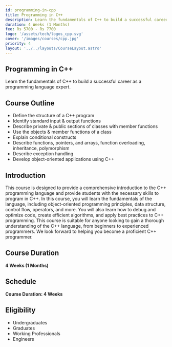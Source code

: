 ```yaml
---
id: programming-in-cpp
title: Programming in C++
description: Learn the fundamentals of C++ to build a successful career as a programming language expert
duration: 4 Weeks (1 Months)
fee: Rs 5700 - Rs 7700
logo: '/assets/tech/logos_cpp.svg'
cover: '/images/courses/cpp.jpg'
priority: 4
layout: '../../layouts/CourseLayout.astro'
---
```


## Programming in C++

Learn the fundamentals of C++ to build a successful career as a programming language expert.

## Course Outline

- Define the structure of a C++ program
- Identify standard input & output functions
- Describe private & public sections of classes with member functions
- Use the objects & member functions of a class
- Explain conditional constructs
- Describe functions, pointers, and arrays, function overloading, inheritance, polymorphism
- Describe exception handling
- Develop object-oriented applications using C++

## Introduction

This course is designed to provide a comprehensive introduction to the C++ programming language and provide students with the necessary skills to program in C++. In this course, you will learn the fundamentals of the language, including object-oriented programming principles, data structure, control flow, operators, and more. You will also learn how to debug and optimize code, create efficient algorithms, and apply best practices to C++ programming. This course is suitable for anyone looking to gain a thorough understanding of the C++ language, from beginners to experienced programmers. We look forward to helping you become a proficient C++ programmer.

## Course Duration

**4 Weeks (1 Months)**

## Schedule

**Course Duration: 4 Weeks**

<!--
<br />

- Week 1: _Chapter 1_
- Week 2: _Chapter 1_
- Week 3: _Chapter 2_
- Week 4: _Chapter 3_
-->

## Eligibility

- Undergraduates
- Graduates
- Working Professionals
- Engineers

<!--
## Instructors

Lorem ipsum dolor sit, amet consectetur adipisicing elit. Possimus deleniti debitis doloremque ipsa at magni et doloribus facere beatae eaque, assumenda maiores nihil minus quae ab veritatis earum laudantium accusantium porro molestias quas corporis nam. Similique atque accusantium vel ab dolorum perspiciatis, esse consequuntur at dolores! Assumenda hic commodi consequatur.
-->
